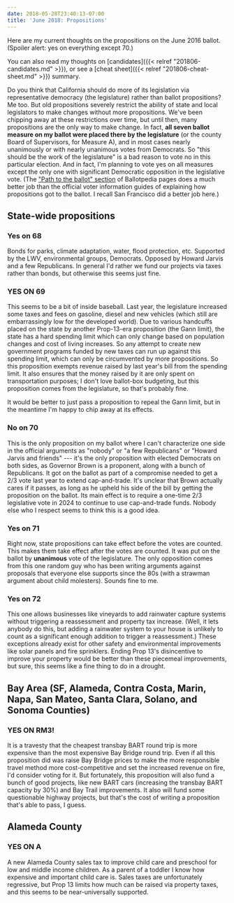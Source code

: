 ```yaml
---
date: 2018-05-28T23:40:13-07:00
title: 'June 2018: Propositions'
---
```


Here are my current thoughts on the propositions on the June 2016
ballot. (Spoiler alert: yes on everything except 70.)

<!--more-->

You can also read my thoughts
on [candidates]({{< relref "201806-candidates.md" >}}), or see
a [cheat sheet]({{< relref "201806-cheat-sheet.md" >}}) summary.

Do you think that California should do more of its legislation via
representative democracy (the legislature) rather than ballot propositions? Me
too. But old propositions severely restrict the ability of state and local
legislators to make changes without more propositions. We've been chipping away
at these restrictions over time, but until then, many propositions are the only
way to make change. In fact, **all seven ballot measure on my ballot were placed
there by the legislature** (or the county Board of Supervisors, for Measure A),
and in most cases nearly unanimously or with nearly unanimous votes from
Democrats.  So "this should be the work of the legislature" is a bad reason to
vote no in this particular election. And in fact, I'm planning to vote yes on
all measures except the only one with significant Democratic opposition in the
legislative vote. (The ["Path to the ballot"
section](https://ballotpedia.org/California_Proposition_69,_Transportation_Taxes_and_Fees_Lockbox_and_Appropriations_Limit_Exemption_Amendment_(June_2018)#Path_to_the_ballot)
of Ballotpedia pages does a much better job than the official voter information
guides of explaining how propositions got to the ballot.  I recall San Francisco
did a better job here.)

## State-wide propositions

### Yes on 68

Bonds for parks, climate adaptation, water, flood protection, etc. Supported by
the LWV, environmental groups, Democrats. Opposed by Howard Jarvis and a few
Republicans.  In general I'd rather we fund our projects via taxes rather than
bonds, but otherwise this seems just fine.

### YES ON 69

This seems to be a bit of inside baseball. Last year, the legislature increased
some taxes and fees on gasoline, diesel and new vehicles (which still are
embarrassingly low for the developed world). Due to various handcuffs placed on
the state by another Prop-13-era proposition (the Gann limit), the state has a
hard spending limit which can only change based on population changes and cost
of living increases.  So any attempt to create new government programs funded by
new taxes can run up against this spending limit, which can only be circumvented
by more propositions. So this proposition exempts revenue raised by last year's
bill from the spending limit. It also ensures that the money raised by it are
only spent on transportation purposes; I don't love ballot-box budgeting, but
this proposition comes from the legislature, so that's probably fine.

It would be better to just pass a proposition to repeal the Gann limit, but in
the meantime I'm happy to chip away at its effects.

### No on 70

This is the only proposition on my ballot where I can't characterize one side in
the official arguments as "nobody" or "a few Republicans" or "Howard Jarvis and
friends" --- it's the only proposition with elected Democrats on both sides, as
Governor Brown is a proponent, along with a bunch of Republicans. It got on the
ballot as part of a compromise needed to get a 2/3 vote last year to extend
cap-and-trade.  It's unclear that Brown actually cares if it passes, as long as
he upheld his side of the bill by getting the proposition on the ballot. Its
main effect is to require a one-time 2/3 legislative vote in 2024 to continue to
use cap-and-trade funds.  Nobody else who I respect seems to think this is a
good idea.

### Yes on 71

Right now, state propositions can take effect before the votes are counted. This
makes them take effect after the votes are counted. It was put on the ballot by
**unanimous** vote of the legislature. The only opposition comes from this one
random guy who has been writing arguments against proposals that everyone else
supports since the 80s (with a strawman argument about child molesters). Sounds
fine to me.

### Yes on 72

This one allows businesses like vineyards to add rainwater capture systems
without triggering a reassessment and property tax increase. (Well, it lets
anybody do this, but adding a rainwater system to your house is unlikely to
count as a significant enough addition to trigger a reassessment.)  These
exceptions already exist for other safety and environmental improvements like
solar panels and fire sprinklers.  Ending Prop 13's disincentive to improve your
property would be better than these piecemeal improvements, but sure, this seems
like a fine thing to do in a drought.

## Bay Area (SF, Alameda, Contra Costa, Marin, Napa, San Mateo, Santa Clara, Solano, and Sonoma Counties)

### YES ON RM3!

It is a travesty that the cheapest transbay BART round trip is more expensive
than the most expensive Bay Bridge round trip. Even if all this proposition did
was raise Bay Bridge prices to make the more responsible travel method more
cost-competitive and set the increased revenue on fire, I'd consider voting for
it. But fortunately, this proposition will also fund a bunch of good projects,
like new BART cars (increasing the transbay BART capacity by 30%) and Bay Trail
improvements. It also will fund some questionable highway projects, but that's
the cost of writing a proposition that's able to pass, I guess.

## Alameda County

### YES ON A

A new Alameda County sales tax to improve child care and preschool for low and
middle income children.  As a parent of a toddler I know how expensive and
important child care is. Sales taxes are unfortunately regressive, but Prop 13
limits how much can be raised via property taxes, and this seems to be
near-universally supported.

